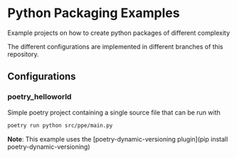 # Python Packaging Examples
Example projects on how to create python packages of different complexity

The different configurations are implemented in different branches of this repository.

## Configurations

### poetry_helloworld
Simple poetry project containing a single source file that can be run with
```bash
poetry run python src/ppe/main.py
```

**Note**: This example uses the [poetry-dynamic-versioning plugin](pip install poetry-dynamic-versioning)